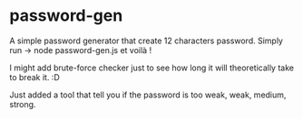 # password-gen
A simple password generator that create 12 characters password. 
Simply run -> node password-gen.js et voilà !

I might add brute-force checker just to see how long it will theoretically take to break it. :D

Just added a tool that tell you if the password is too weak, weak, medium, strong. 
